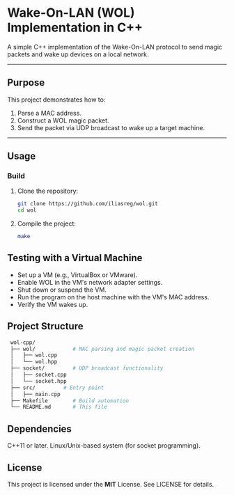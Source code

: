 # Wake-On-LAN (WOL) Implementation in C++

A simple C++ implementation of the Wake-On-LAN protocol to send magic packets and wake up devices on a local network.

---

## **Purpose**
This project demonstrates how to:
1. Parse a MAC address.
2. Construct a WOL magic packet.
3. Send the packet via UDP broadcast to wake up a target machine.

---

## **Usage**

### **Build**
1. Clone the repository:
   ```bash
   git clone https://github.com/iliasreg/wol.git
   cd wol
   ```
2. Compile the project:
   ```bash
   make
   ```

## Testing with a Virtual Machine
- Set up a VM (e.g., VirtualBox or VMware).
- Enable WOL in the VM's network adapter settings.
- Shut down or suspend the VM.
- Run the program on the host machine with the VM's MAC address.
- Verify the VM wakes up.


## Project Structure

 ```bash  
  wol-cpp/
  ├── wol/            # MAC parsing and magic packet creation
  │   ├── wol.cpp
  │   └── wol.hpp
  ├── socket/         # UDP broadcast functionality
  │   ├── socket.cpp
  │   └── socket.hpp
  ├── src/         # Entry point
  │   ├── main.cpp
  ├── Makefile        # Build automation
  └── README.md       # This file
   ```

## Dependencies
C++11 or later.
Linux/Unix-based system (for socket programming).

## License
This project is licensed under the **MIT** License. See LICENSE for details.
